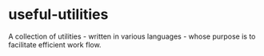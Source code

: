 # useful-utilities
A collection of utilities - written in various languages - whose purpose is to facilitate efficient work flow. 
